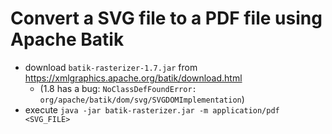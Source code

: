 # Convert a SVG file to a PDF file using Apache Batik

* download `batik-rasterizer-1.7.jar` from https://xmlgraphics.apache.org/batik/download.html
  * (1.8 has a bug: `NoClassDefFoundError: org/apache/batik/dom/svg/SVGDOMImplementation`)
* execute `java -jar batik-rasterizer.jar -m application/pdf <SVG_FILE>`
